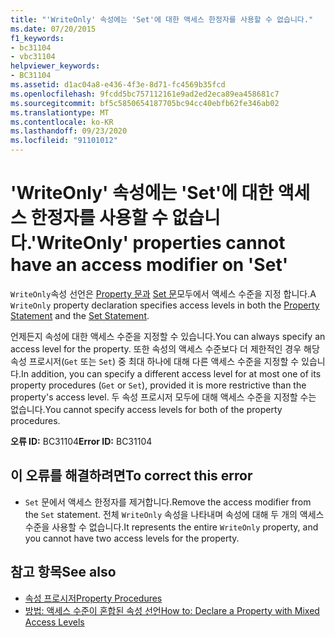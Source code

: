 ```yaml
---
title: "'WriteOnly' 속성에는 'Set'에 대한 액세스 한정자를 사용할 수 없습니다."
ms.date: 07/20/2015
f1_keywords:
- bc31104
- vbc31104
helpviewer_keywords:
- BC31104
ms.assetid: d1ac04a8-e436-4f3e-8d71-fc4569b35fcd
ms.openlocfilehash: 9fcdd5bc757112161e9ad2ed2eca89ea458681c7
ms.sourcegitcommit: bf5c5850654187705bc94cc40ebfb62fe346ab02
ms.translationtype: MT
ms.contentlocale: ko-KR
ms.lasthandoff: 09/23/2020
ms.locfileid: "91101012"
---
```

# <a name="writeonly-properties-cannot-have-an-access-modifier-on-set"></a><span data-ttu-id="dc359-102">'WriteOnly' 속성에는 'Set'에 대한 액세스 한정자를 사용할 수 없습니다.</span><span class="sxs-lookup"><span data-stu-id="dc359-102">'WriteOnly' properties cannot have an access modifier on 'Set'</span></span>

<span data-ttu-id="dc359-103">`WriteOnly`속성 선언은 [Property 문과](../language-reference/statements/property-statement.md) [Set 문](../language-reference/statements/set-statement.md)모두에서 액세스 수준을 지정 합니다.</span><span class="sxs-lookup"><span data-stu-id="dc359-103">A `WriteOnly` property declaration specifies access levels in both the [Property Statement](../language-reference/statements/property-statement.md) and the [Set Statement](../language-reference/statements/set-statement.md).</span></span>  
  
 <span data-ttu-id="dc359-104">언제든지 속성에 대한 액세스 수준을 지정할 수 있습니다.</span><span class="sxs-lookup"><span data-stu-id="dc359-104">You can always specify an access level for the property.</span></span> <span data-ttu-id="dc359-105">또한 속성의 액세스 수준보다 더 제한적인 경우 해당 속성 프로시저(`Get` 또는 `Set`) 중 최대 하나에 대해 다른 액세스 수준을 지정할 수 있습니다.</span><span class="sxs-lookup"><span data-stu-id="dc359-105">In addition, you can specify a different access level for at most one of its property procedures (`Get` or `Set`), provided it is more restrictive than the property's access level.</span></span> <span data-ttu-id="dc359-106">두 속성 프로시저 모두에 대해 액세스 수준을 지정할 수는 없습니다.</span><span class="sxs-lookup"><span data-stu-id="dc359-106">You cannot specify access levels for both of the property procedures.</span></span>  
  
 <span data-ttu-id="dc359-107">**오류 ID:** BC31104</span><span class="sxs-lookup"><span data-stu-id="dc359-107">**Error ID:** BC31104</span></span>  
  
## <a name="to-correct-this-error"></a><span data-ttu-id="dc359-108">이 오류를 해결하려면</span><span class="sxs-lookup"><span data-stu-id="dc359-108">To correct this error</span></span>  
  
- <span data-ttu-id="dc359-109">`Set` 문에서 액세스 한정자를 제거합니다.</span><span class="sxs-lookup"><span data-stu-id="dc359-109">Remove the access modifier from the `Set` statement.</span></span> <span data-ttu-id="dc359-110">전체 `WriteOnly` 속성을 나타내며 속성에 대해 두 개의 액세스 수준을 사용할 수 없습니다.</span><span class="sxs-lookup"><span data-stu-id="dc359-110">It represents the entire `WriteOnly` property, and you cannot have two access levels for the property.</span></span>  
  
## <a name="see-also"></a><span data-ttu-id="dc359-111">참고 항목</span><span class="sxs-lookup"><span data-stu-id="dc359-111">See also</span></span>

- [<span data-ttu-id="dc359-112">속성 프로시저</span><span class="sxs-lookup"><span data-stu-id="dc359-112">Property Procedures</span></span>](../programming-guide/language-features/procedures/property-procedures.md)
- [<span data-ttu-id="dc359-113">방법: 액세스 수준이 혼합된 속성 선언</span><span class="sxs-lookup"><span data-stu-id="dc359-113">How to: Declare a Property with Mixed Access Levels</span></span>](../programming-guide/language-features/procedures/how-to-declare-a-property-with-mixed-access-levels.md)
